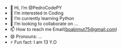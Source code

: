 - 👋 Hi, I’m @PedroCodePY
- 👀 I’m interested in Coding
- 🌱 I’m currently learning Python
- 💞️ I’m looking to collaborate on ...
- 📫 How to reach me Email(boabimut75@gmail.com)
- 😄 Pronouns: ...
- ⚡ Fun fact: I am 13 Y.O

<!---
PedroCodePY/PedroCodePY is a ✨ special ✨ repository because its `README.md` (this file) appears on your GitHub profile.
You can click the Preview link to take a look at your changes.
--->
